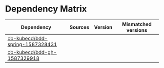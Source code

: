 # Dependency Matrix

Dependency | Sources | Version | Mismatched versions
---------- | ------- | ------- | -------------------
[cb-kubecd/bdd-spring-1587328431](https://github.com/cb-kubecd/bdd-spring-1587328431.git) |  | []() | 
[cb-kubecd/bdd-gh-1587329918](https://github.com/cb-kubecd/bdd-gh-1587329918.git) |  | []() | 
